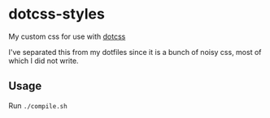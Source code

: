 # dotcss-styles

My custom css for use with [dotcss](https://github.com/stewart/dotcss)

I've separated this from my dotfiles since it is a bunch of noisy css,
most of which I did not write.

## Usage

Run `./compile.sh`
